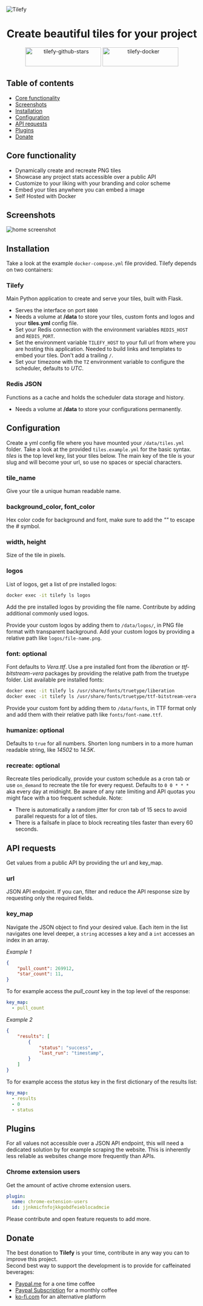 ![Tilefy](assets/tilefy-banner.jpg?raw=true "Tilefy Banner")  

<h1 align="center">Create beautiful tiles for your project</h1>

<div align="center">
<a href="https://www.tilefy.me" target="_blank"><img src="https://tiles.tilefy.me/t/tilefy-github-stars.png" alt="tilefy-github-stars" title="Tilefy GitHub Stars" height="50" width="200"/></a>
<a href="https://www.tilefy.me" target="_blank"><img src="https://tiles.tilefy.me/t/tilefy-docker.png" alt="tilefy-docker" title="Tilefy Docker Pulls" height="50" width="200"/></a>
</div>

## Table of contents
- [Core functionality](#core-functionality)
- [Screenshots](#screenshots)
- [Installation](#installation)
- [Configuration](#configuration)
- [API requests](#api-requests)
- [Plugins](#plugins)
- [Donate](#donate)

## Core functionality
- Dynamically create and recreate PNG tiles
- Showcase any project stats accessible over a public API
- Customize to your liking with your branding and color scheme
- Embed your tiles anywhere you can embed a image
- Self Hosted with Docker

## Screenshots
![home screenshot](assets/screenshot.png?raw=true "Tilefy Home Page")  

## Installation
Take a look at the example `docker-compose.yml` file provided. Tilefy depends on two containers:

### Tilefy
Main Python application to create and serve your tiles, built with Flask.
- Serves the interface on port `8000`
- Needs a volume at **/data** to store your tiles, custom fonts and logos and your **tiles.yml** config file.
- Set your Redis connection with the environment variables `REDIS_HOST` and `REDIS_PORT`.
- Set the environment variable `TILEFY_HOST` to your full url from where you are hosting this application. Needed to build links and templates to embed your tiles. Don't add a trailing `/`.
- Set your timezone with the `TZ` environment variable to configure the scheduler, defaults to *UTC*.

### Redis JSON
Functions as a cache and holds the scheduler data storage and history.
- Needs a volume at **/data** to store your configurations permanently.

## Configuration
Create a yml config file where you have mounted your `/data/tiles.yml` folder. Take a look at the provided `tiles.example.yml` for the basic syntax. *tiles* is the top level key, list your tiles below. The main key of the tile is your slug and will become your url, so use no spaces or special characters. 

### tile_name
Give your tile a unique human readable name.

### background_color, font_color
Hex color code for background and font, make sure to add the *""* to escape the *#* symbol. 

### width, height
Size of the tile in pixels.

### logos
List of logos, get a list of pre installed logos:
```bash
docker exec -it tilefy ls logos
```
Add the pre installed logos by providing the file name. Contribute by adding additional commonly used logos. 

Provide your custom logos by adding them to `/data/logos/`, in PNG file format with transparent background. Add your custom logos by providing a relative path like `logos/file-name.png`.

### font: optional
Font defaults to *Vera.ttf*. Use a pre installed font from the *liberation* or *ttf-bitstream-vera* packages by providing the relative path from the truetype folder.
List available pre installed fonts:
```bash
docker exec -it tilefy ls /usr/share/fonts/truetype/liberation
docker exec -it tilefy ls /usr/share/fonts/truetype/ttf-bitstream-vera
```

Provide your custom font by adding them to `/data/fonts`, in TTF format only and add them with their relative path like `fonts/font-name.ttf`.

### humanize: optional
Defaults to `true` for all numbers. Shorten long numbers in to a more human readable string, like *14502* to *14.5K*.

### recreate: optional
Recreate tiles periodically, provide your custom schedule as a cron tab or use `on_demand` to recreate the tile for every request. Defaults to `0 0 * * *` aka every day at midnight. Be aware of any rate limiting and API quotas you might face with a too frequent schedule. 
Note:
- There is automatically a random jitter for cron tab of 15 secs to avoid parallel requests for a lot of tiles.
- There is a failsafe in place to block recreating tiles faster than every 60 seconds. 

## API requests
Get values from a public API by providing the url and key_map.

### url
JSON API endpoint. If you can, filter and reduce the API response size by requesting only the required fields.

### key_map
Navigate the JSON object to find your desired value. Each item in the list navigates one level deeper, a `string` accesses a key and a `int` accesses an index in an array. 

*Example 1*
```json
{
    "pull_count": 269912,
    "star_count": 11,
}
```
To for example access the *pull_count* key in the top level of the response:
```yml
key_map:
  - pull_count
```

*Example 2*
```json
{
    "results": [
        {
            "status": "success",
            "last_run": "timestamp",
        }
    ]
}
```

To for example access the *status* key in the first dictionary of the results list:
```yml
key_map:
  - results
  - 0
  - status
```

## Plugins
For all values not accessible over a JSON API endpoint, this will need a dedicated solution by for example scraping the website. This is inherently less reliable as websites change more frequently than APIs.

### Chrome extension users
Get the amount of active chrome extension users.
```yml
plugin:
  name: chrome-extension-users
  id: jjnkmicfnfojkkgobdfeieblocadmcie
```

Please contribute and open feature requests to add more.

## Donate
The best donation to **Tilefy** is your time, contribute in any way you can to improve this project.  
Second best way to support the development is to provide for caffeinated beverages:
* [Paypal.me](https://paypal.me/bbilly1) for a one time coffee
* [Paypal Subscription](https://www.paypal.com/webapps/billing/plans/subscribe?plan_id=P-03770005GR991451KMFGVPMQ) for a monthly coffee
* [ko-fi.com](https://ko-fi.com/bbilly1) for an alternative platform
